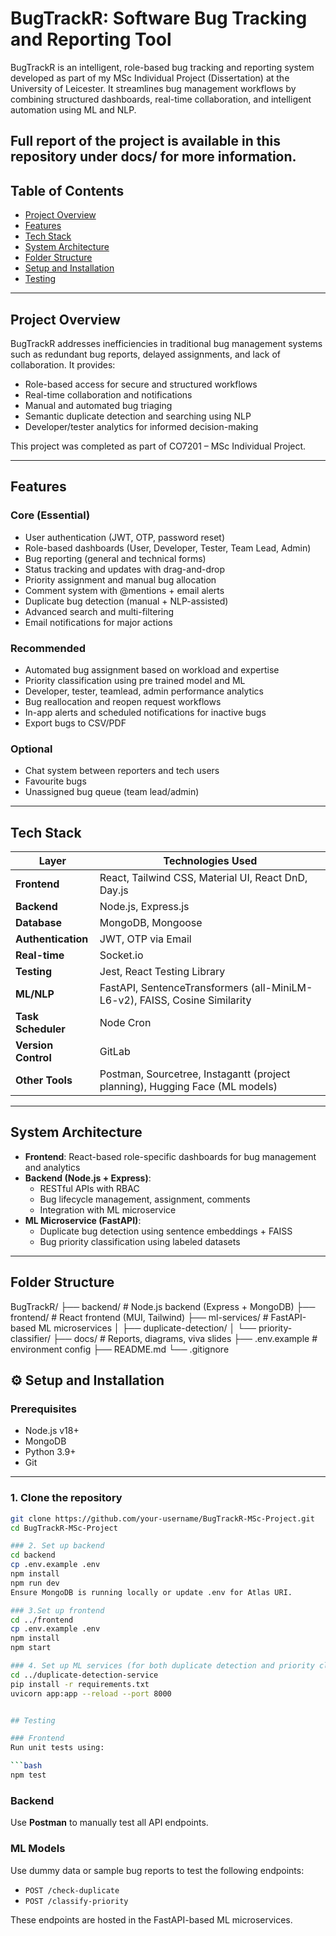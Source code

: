 # BugTrackR: Software Bug Tracking and Reporting Tool

BugTrackR is an intelligent, role-based bug tracking and reporting system developed as part of my MSc Individual Project (Dissertation) at the University of Leicester. It streamlines bug management workflows by combining structured dashboards, real-time collaboration, and intelligent automation using ML and NLP.

Full report of the project is available in this repository under docs/ for more information.
---

## Table of Contents

- [Project Overview](#-project-overview)
- [Features](#-features)
- [Tech Stack](#-tech-stack)
- [System Architecture](#-system-architecture)
- [Folder Structure](#-folder-structure)
- [Setup and Installation](#-setup-and-installation)
- [Testing](#-testing)

---

## Project Overview

BugTrackR addresses inefficiencies in traditional bug management systems such as redundant bug reports, delayed assignments, and lack of collaboration. It provides:

- Role-based access for secure and structured workflows
- Real-time collaboration and notifications
- Manual and automated bug triaging
- Semantic duplicate detection and searching using NLP
- Developer/tester analytics for informed decision-making

This project was completed as part of CO7201 – MSc Individual Project.

---

## Features

### Core (Essential)
- User authentication (JWT, OTP, password reset)
- Role-based dashboards (User, Developer, Tester, Team Lead, Admin)
- Bug reporting (general and technical forms)
- Status tracking and updates with drag-and-drop
- Priority assignment and manual bug allocation
- Comment system with @mentions + email alerts
- Duplicate bug detection (manual + NLP-assisted)
- Advanced search and multi-filtering
- Email notifications for major actions

### Recommended
- Automated bug assignment based on workload and expertise
- Priority classification using pre trained model and ML
- Developer, tester, teamlead, admin performance analytics
- Bug reallocation and reopen request workflows
- In-app alerts and scheduled notifications for inactive bugs
- Export bugs to CSV/PDF

### Optional
- Chat system between reporters and tech users
- Favourite bugs
- Unassigned bug queue (team lead/admin)

---

## Tech Stack

| Layer              | Technologies Used                                                                 |
|-------------------|-------------------------------------------------------------------------------------|
| **Frontend**       | React, Tailwind CSS, Material UI, React DnD, Day.js                                |
| **Backend**        | Node.js, Express.js                                                                |
| **Database**       | MongoDB, Mongoose                                                                  |
| **Authentication** | JWT, OTP via Email                                                                 |
| **Real-time**      | Socket.io                                                                          |
| **Testing**        | Jest, React Testing Library                                                        |
| **ML/NLP**         | FastAPI, SentenceTransformers (all-MiniLM-L6-v2), FAISS, Cosine Similarity         |
| **Task Scheduler** | Node Cron                                                                          |
| **Version Control**| GitLab                                                                             |
| **Other Tools**    | Postman, Sourcetree, Instagantt (project planning), Hugging Face (ML models)       |

---

## System Architecture

- **Frontend**: React-based role-specific dashboards for bug management and analytics
- **Backend (Node.js + Express)**:
  - RESTful APIs with RBAC
  - Bug lifecycle management, assignment, comments
  - Integration with ML microservice
- **ML Microservice (FastAPI)**:
  - Duplicate bug detection using sentence embeddings + FAISS
  - Bug priority classification using labeled datasets

---

## Folder Structure
BugTrackR/
├── backend/ # Node.js backend (Express + MongoDB)
├── frontend/ # React frontend (MUI, Tailwind)
├── ml-services/ # FastAPI-based ML microservices
│ ├── duplicate-detection/
│ └── priority-classifier/
├── docs/ # Reports, diagrams, viva slides
├── .env.example # environment config
├── README.md
└── .gitignore

## ⚙️ Setup and Installation

### Prerequisites
- Node.js v18+
- MongoDB
- Python 3.9+
- Git

---

### 1. Clone the repository

```bash
git clone https://github.com/your-username/BugTrackR-MSc-Project.git
cd BugTrackR-MSc-Project

### 2. Set up backend
cd backend
cp .env.example .env
npm install
npm run dev
Ensure MongoDB is running locally or update .env for Atlas URI.

### 3.Set up frontend
cd ../frontend
cp .env.example .env
npm install
npm start

### 4. Set up ML services (for both duplicate detection and priority classification)
cd ../duplicate-detection-service
pip install -r requirements.txt
uvicorn app:app --reload --port 8000


## Testing

### Frontend
Run unit tests using:

```bash
npm test
```

### Backend
Use **Postman** to manually test all API endpoints.

### ML Models
Use dummy data or sample bug reports to test the following endpoints:

- `POST /check-duplicate`  
- `POST /classify-priority`

These endpoints are hosted in the FastAPI-based ML microservices.
